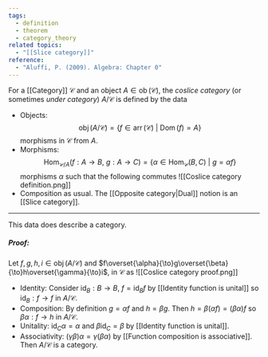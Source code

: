 ```yaml
---
tags:
  - definition
  - theorem
  - category_theory
related topics:
  - "[[Slice category]]"
reference:
  - "Aluffi, P. (2009). Algebra: Chapter 0"
---
```

For a [[Category]] $\mathcal{C}$ and an object $A\in \operatorname{ob}(\mathcal{C})$, the _coslice category_ (or sometimes _under category_) $A/\mathcal{C}$ is defined by the data
- Objects:
	$$\operatorname{obj}(A/\mathcal{C}) = \{f\in \operatorname{arr}(\mathcal{C})\ |\ \operatorname{Dom}(f)=A\}$$
	morphisms in $\mathcal{C}$ from $A$.
- Morphisms:
	$$\operatorname{Hom}_{\mathcal{C}/A}(f : A \to B,\ g: A \to C) = \{\alpha \in \operatorname{Hom}_{\mathcal{C}}(B, C)\ |\ g = \alpha f\}$$
	morphisms $\alpha$ such that the following commutes
	![[Coslice category definition.png]]
- Composition as usual.
The [[Opposite category|Dual]] notion is an [[Slice category]].
---
This data does describe a category.
##### Proof:
Let $f,g,h,i\in\operatorname{obj}(A/\mathcal{C})$ and $f\overset{\alpha}{\to}g\overset{\beta}{\to}h\overset{\gamma}{\to}i$, in $\mathcal{C}$ as
![[Coslice category proof.png]]
- Identity:
	Consider $\operatorname{id}_B:B\to B$, $f=\operatorname{id}_B f$ by [[Identity function is unital]] so $\operatorname{id}_B: f \to f$ in $A/\mathcal{C}$.
- Composition:
	By definition $g=\alpha f$ and $h=\beta g$. Then $h=\beta(\alpha f) = (\beta\alpha) f$ so $\beta\alpha: f\to h$ in $A/\mathcal{C}$.
- Unitality:
	$\operatorname{id}_C \alpha = \alpha$ and $\beta \operatorname{id}_C = \beta$ by [[Identity function is unital]].
- Associativity:
	$(\gamma \beta)\alpha = \gamma(\beta\alpha)$ by [[Function composition is associative]].
Then $A/\mathcal{C}$ is a category.